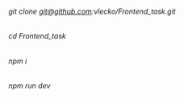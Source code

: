 ###### git clone git@github.com:vlecko/Frontend_task.git
###### cd Frontend_task
###### npm i
###### npm run dev

